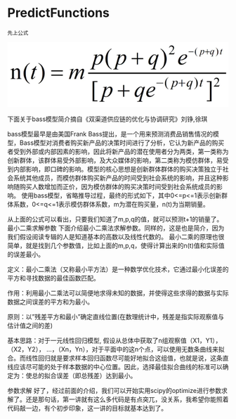 # PredictFunctions
    先上公式
 
![avatar](https://github.com/rockpanda666/PredictFunctions/blob/main/function.jpg)

下面关于bass模型简介摘自《双渠道供应链的优化与协调研究》刘铮,徐琪

bass模型最早是由美国Frank Bass提出，是一个用来预测消费品销售情况的模型，Bass模型对消费者购买新产品的决策时间进行了分析，它认为新产品的购买者受到外部或内部因素的影响，因此将新产品的潜在使用者分为两类，第一类称为创新群体，该群体易受外部影响，及大众媒体的影响，第二类称为模仿群体，易受到内部影响，即口碑的影响。模型的核心思想是创新群体群体的购买决策独立于社会系统其他成员，而模仿群体购买新产品的时间受到社会系统的影响，并且这种影响随购买人数增加而正价，因为模仿群体的购买决策时间受到社会系统成员的影响。
使用bass模型，省略推导过程，最终的形式如下，其中0<=p<=1表示创新群体系数，0<=q<=1表示模仿群体系数，m为潜在购买量，n(t)为当期销量。


从上面的公式可以看出，只要我们知道了m,p,q的值，就可以预测t+1的销量了。
最小二乘求解参数
下面介绍最小二乘法求解参数。同样的，这是也是简介，因为我们假设阅读专辑的人是知道基本的高数以及线性代数的。
最小二乘的原理也很简单，就是找到几个参数值，比如上面的m,p,q，使得计算出来的n(t)值和实际值的误差最小。

定义：最小二乘法（又称最小平方法）是一种数学优化技术，它通过最小化误差的平方和寻找数据的最佳函数匹配。

作用：利用最小二乘法可以简便地求得未知的数据，并使得这些求得的数据与实际数据之间误差的平方和为最小。

原则：以”残差平方和最小”确定直线位置(在数理统计中，残差是指实际观察值与估计值之间的差)

基本思路：对于一元线性回归模型, 假设从总体中获取了n组观察值（X1，Y1），（X2，Y2）， …，（Xn，Yn），对于平面中的这n个点，可以使用无数条曲线来拟合。而线性回归就是要求样本回归函数尽可能好地拟合这组值，也就是说，这条直线应该尽可能的处于样本数据的中心位置。因此，选择最佳拟合曲线的标准可以确定为：使总的拟合误差（即总残差）达到最小。

参数求解
好了，经过前面的介绍，我们可以开始实用scipy的optimize进行参数求解了。还是那句话，第一讲就有这么多代码是有点突兀，没关系，我希望你能照着代码敲一边，有个初步印象，这一讲的目标就基本达到了。
